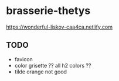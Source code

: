 # brasserie-thetys

https://wonderful-liskov-caa4ca.netlify.com

## TODO
* favicon
* color grisette ?? all h2 colors ??
* tilde orange not good